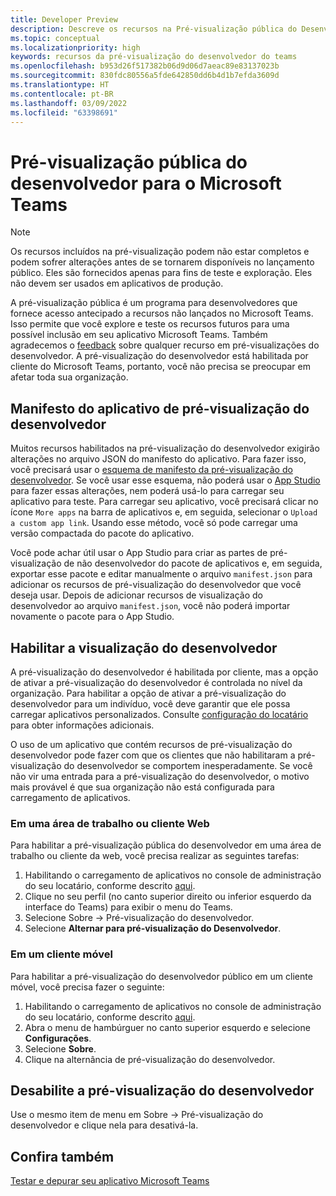 ```yaml
---
title: Developer Preview
description: Descreve os recursos na Pré-visualização pública do Desenvolvedor do Microsoft Teams
ms.topic: conceptual
ms.localizationpriority: high
keywords: recursos da pré-visualização do desenvolvedor do teams
ms.openlocfilehash: b953d26f517382b06d9d06d7aeac89e83137023b
ms.sourcegitcommit: 830fdc80556a5fde642850dd6b4d1b7efda3609d
ms.translationtype: HT
ms.contentlocale: pt-BR
ms.lasthandoff: 03/09/2022
ms.locfileid: "63398691"
---
```

# <a name="public-developer-preview-for-microsoft-teams"></a>Pré-visualização pública do desenvolvedor para o Microsoft Teams

>[!NOTE]
>Os recursos incluídos na pré-visualização podem não estar completos e podem sofrer alterações antes de se tornarem disponíveis no lançamento público. Eles são fornecidos apenas para fins de teste e exploração. Eles não devem ser usados em aplicativos de produção.

A pré-visualização pública é um programa para desenvolvedores que fornece acesso antecipado a recursos não lançados no Microsoft Teams. Isso permite que você explore e teste os recursos futuros para uma possível inclusão em seu aplicativo Microsoft Teams. Também agradecemos o [feedback](~/feedback.md) sobre qualquer recurso em pré-visualizações do desenvolvedor. A pré-visualização do desenvolvedor está habilitada por cliente do Microsoft Teams, portanto, você não precisa se preocupar em afetar toda sua organização.

## <a name="developer-preview-app-manifest"></a>Manifesto do aplicativo de pré-visualização do desenvolvedor

Muitos recursos habilitados na pré-visualização do desenvolvedor exigirão alterações no arquivo JSON do manifesto do aplicativo. Para fazer isso, você precisará usar o [esquema de manifesto da pré-visualização do desenvolvedor](~/resources/schema/manifest-schema-dev-preview.md). Se você usar esse esquema, não poderá usar o [App Studio](~/concepts/build-and-test/app-studio-overview.md) para fazer essas alterações, nem poderá usá-lo para carregar seu aplicativo para teste. Para carregar seu aplicativo, você precisará clicar no ícone `More apps` na barra de aplicativos e, em seguida, selecionar o `Upload a custom app link`. Usando esse método, você só pode carregar uma versão compactada do pacote do aplicativo.

Você pode achar útil usar o App Studio para criar as partes de pré-visualização de não desenvolvedor do pacote de aplicativos e, em seguida, exportar esse pacote e editar manualmente o arquivo `manifest.json` para adicionar os recursos de pré-visualização do desenvolvedor que você deseja usar. Depois de adicionar recursos de visualização do desenvolvedor ao arquivo `manifest.json`, você não poderá importar novamente o pacote para o App Studio.

## <a name="enable-developer-preview"></a>Habilitar a visualização do desenvolvedor

A pré-visualização do desenvolvedor é habilitada por cliente, mas a opção de ativar a pré-visualização do desenvolvedor é controlada no nível da organização. Para habilitar a opção de ativar a pré-visualização do desenvolvedor para um indivíduo, você deve garantir que ele possa carregar aplicativos personalizados. Consulte [configuração do locatário](~/concepts/build-and-test/prepare-your-o365-tenant.md) para obter informações adicionais.

O uso de um aplicativo que contém recursos de pré-visualização do desenvolvedor pode fazer com que os clientes que não habilitaram a pré-visualização do desenvolvedor se comportem inesperadamente. Se você não vir uma entrada para a pré-visualização do desenvolvedor, o motivo mais provável é que sua organização não está configurada para carregamento de aplicativos.

### <a name="on-a-desktop-or-web-client"></a>Em uma área de trabalho ou cliente Web

Para habilitar a pré-visualização pública do desenvolvedor em uma área de trabalho ou cliente da web, você precisa realizar as seguintes tarefas:

1. Habilitando o carregamento de aplicativos no console de administração do seu locatário, conforme descrito [aqui](~/concepts/build-and-test/prepare-your-o365-tenant.md).
1. Clique no seu perfil (no canto superior direito ou inferior esquerdo da interface do Teams) para exibir o menu do Teams.
1. Selecione Sobre → Pré-visualização do desenvolvedor.
1. Selecione **Alternar para pré-visualização do Desenvolvedor**.

### <a name="on-a-mobile-client"></a>Em um cliente móvel

Para habilitar a pré-visualização do desenvolvedor público em um cliente móvel, você precisa fazer o seguinte:

1. Habilitando o carregamento de aplicativos no console de administração do seu locatário, conforme descrito [aqui](~/concepts/build-and-test/prepare-your-o365-tenant.md).
1. Abra o menu de hambúrguer no canto superior esquerdo e selecione **Configurações**.
1. Selecione **Sobre**.
1. Clique na alternância de pré-visualização do desenvolvedor.

## <a name="disable-developer-preview"></a>Desabilite a pré-visualização do desenvolvedor

Use o mesmo item de menu em Sobre → Pré-visualização do desenvolvedor e clique nela para desativá-la.

## <a name="see-also"></a>Confira também

[Testar e depurar seu aplicativo Microsoft Teams](~/concepts/build-and-test/debug.md)
